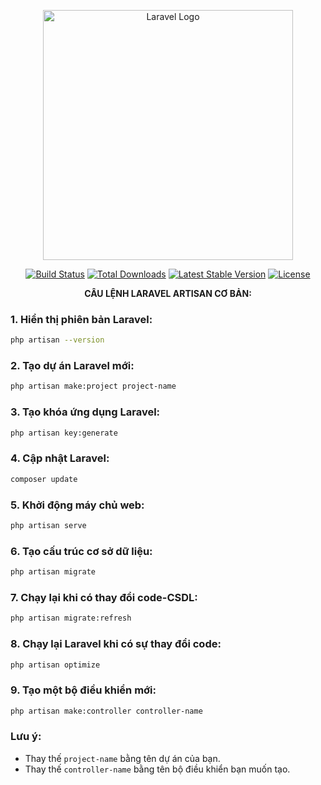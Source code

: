 <p align="center"><a href="https://laravel.com" target="_blank"><img src="https://raw.githubusercontent.com/laravel/art/master/logo-lockup/5%20SVG/2%20CMYK/1%20Full%20Color/laravel-logolockup-cmyk-red.svg" width="400" alt="Laravel Logo"></a></p>

<p align="center">
<a href="https://github.com/laravel/framework/actions"><img src="https://github.com/laravel/framework/workflows/tests/badge.svg" alt="Build Status"></a>
<a href="https://packagist.org/packages/laravel/framework"><img src="https://img.shields.io/packagist/dt/laravel/framework" alt="Total Downloads"></a>
<a href="https://packagist.org/packages/laravel/framework"><img src="https://img.shields.io/packagist/v/laravel/framework" alt="Latest Stable Version"></a>
<a href="https://packagist.org/packages/laravel/framework"><img src="https://img.shields.io/packagist/l/laravel/framework" alt="License"></a>
</p>

**<p align="center"> CÂU LỆNH LARAVEL ARTISAN CƠ BẢN: </p>**

### **1. Hiển thị phiên bản Laravel:**

```bash
php artisan --version
```

### **2. Tạo dự án Laravel mới:**

```bash
php artisan make:project project-name
```

### **3. Tạo khóa ứng dụng Laravel:**

```bash
php artisan key:generate
```

### **4. Cập nhật Laravel:**

```bash
composer update
```

### **5. Khởi động máy chủ web:**

```bash
php artisan serve
```

### **6. Tạo cấu trúc cơ sở dữ liệu:**

```bash
php artisan migrate
```

### **7. Chạy lại khi có thay đổi code-CSDL:**

```bash
php artisan migrate:refresh
```

### **8. Chạy lại Laravel khi có sự thay đổi code:**

```bash
php artisan optimize
```

### **9. Tạo một bộ điều khiển mới:**

```bash
php artisan make:controller controller-name
```

### **Lưu ý:**

* Thay thế `project-name` bằng tên dự án của bạn.
* Thay thế `controller-name` bằng tên bộ điều khiển bạn muốn tạo.
